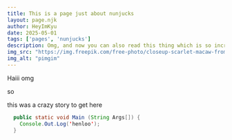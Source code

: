 ```yaml
---
title: This is a page just about nunjucks
layout: page.njk
author: HeyImKyu
date: 2025-05-01
tags: ['pages', 'nunjucks']
description: Omg, and now you can also read this thing which is so incredibly long that you wouldnt even know that i don't even know what to write anymore and additionally i just looked over to nova and completely forgot what i was going to say; happens a lot actually cause she's just so aazing and when you look at her, you just kinda forget what you were thinking about before
img_src: "https://img.freepik.com/free-photo/closeup-scarlet-macaw-from-side-view-scarlet-macaw-closeup-head_488145-3540.jpg?semt=ais_hybrid&w=740"
img_alt: "pimgim"
---
```


Haiii omg

so

this was a crazy story to get here

```java
  public static void Main (String Args[]) {
    Console.Out.Log('henloo');
  }
```
